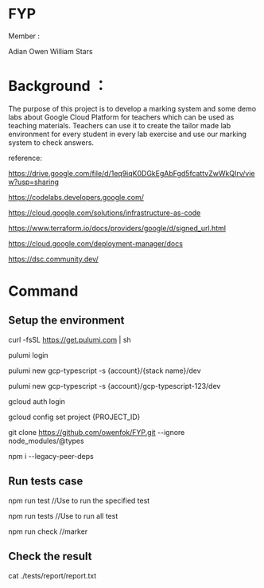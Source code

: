 # FYP


Member :

Adian
Owen
William
Stars

# Background ：

The purpose of this project is to develop a marking system and some demo labs about Google Cloud Platform for teachers which can be used as teaching materials. Teachers can use it to create the tailor made lab environment for every student in every lab exercise and use our marking system to check answers.

reference:

https://drive.google.com/file/d/1eq9iqK0DGkEgAbFgd5fcattvZwWkQIrv/view?usp=sharing

https://codelabs.developers.google.com/

https://cloud.google.com/solutions/infrastructure-as-code

https://www.terraform.io/docs/providers/google/d/signed_url.html

https://cloud.google.com/deployment-manager/docs

https://dsc.community.dev/

# Command

Setup the environment
----------------------

curl -fsSL https://get.pulumi.com | sh

pulumi login

pulumi new gcp-typescript -s {account}/{stack name}/dev

pulumi new gcp-typescript -s {account}/gcp-typescript-123/dev

gcloud auth login 

gcloud config set project {PROJECT_ID}

git clone https://github.com/owenfok/FYP.git --ignore node_modules/@types

npm i --legacy-peer-deps

Run tests case
----------------------

npm run test 
//Use to run the specified test

npm run tests
//Use to run all test

npm run check
//marker

Check the result
---------------------
cat ./tests/report/report.txt




